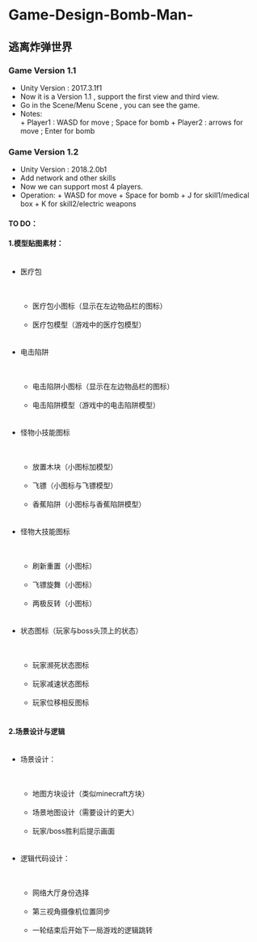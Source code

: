 # Game-Design-Bomb-Man- #
## 逃离炸弹世界 ##

### Game Version 1.1 ###
* Unity Version : 2017.3.1f1
* Now it is a Version 1.1 , support the first view and third view.
* Go in the Scene/Menu Scene , you can see the game.
* Notes:  
      + Player1 : WASD for move ; Space for bomb
      + Player2 : arrows for move ; Enter for bomb

### Game Version 1.2 ###
* Unity Version : 2018.2.0b1
* Add network and other skills
* Now we can support most 4 players.
* Operation:
      + WASD for move
      + Space for bomb
      + J     for skill1/medical box
      + K     for skill2/electric weapons
#### TO DO： ####

#### 1.模型贴图素材：

<ul>	
​	<li>医疗包</li>
​		<ul>
​			<li>医疗包小图标（显示在左边物品栏的图标）</li>
​			<li>医疗包模型（游戏中的医疗包模型）</li>
​		</ul>
​	<li>电击陷阱</li>
​		<ul>
​			<li>电击陷阱小图标（显示在左边物品栏的图标）</li>
​			<li>电击陷阱模型（游戏中的电击陷阱模型）</li>
​		</ul>
​	<li>怪物小技能图标</li>
​		<ul>
​			<li>放置木块（小图标加模型）</li>
​			<li>飞镖（小图标与飞镖模型）</li>
​			<li>香蕉陷阱（小图标与香蕉陷阱模型）</li>
​		</ul>
​	<li>怪物大技能图标</li>
​		<ul>
​			<li>刷新重置（小图标）</li>
​			<li>飞镖旋舞（小图标）</li>
​			<li>两极反转（小图标）</li>
​		</ul>
​	<li>状态图标（玩家与boss头顶上的状态）</li>
​		<ul>
​			<li>玩家濒死状态图标</li>
​			<li>玩家减速状态图标</li>
​			<li>玩家位移相反图标</li>
​		</ul>
</ul>

#### 2.场景设计与逻辑
<ul>
​	<li>场景设计：</li>
​		<ul>
​			<li>地图方块设计（类似minecraft方块）</li>
​			<li>场景地图设计（需要设计的更大）</li>
​			<li>玩家/boss胜利后提示画面</li>
​		</ul>
​	<li>逻辑代码设计：</li>
​		<ul>
​			<li>网络大厅身份选择</li>
​			<li>第三视角摄像机位置同步</li>
​			<li>一轮结束后开始下一局游戏的逻辑跳转</li>
​		</ul>
</ul>
